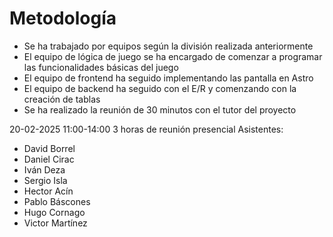 # Metodología
- Se ha trabajado por equipos según la división realizada anteriormente
- El equipo de lógica de juego se ha encargado de comenzar a programar las funcionalidades básicas del juego
- El equipo de frontend ha seguido implementando las pantalla en Astro
- El equipo de backend ha seguido con el E/R y comenzando con la creación de tablas
- Se ha realizado la reunión de 30 minutos con el tutor del proyecto

20-02-2025 11:00-14:00
3 horas de reunión presencial
Asistentes: 
- David Borrel
- Daniel Cirac
- Iván Deza
- Sergio Isla
- Hector Acín
- Pablo Báscones
- Hugo Cornago
- Victor Martínez
